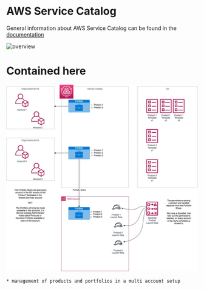 # AWS Service Catalog

General information about AWS Service Catalog can be found in the [documentation](https://aws.amazon.com/servicecatalog/)

![overview](./service-catalog-overview.png)

# Contained here

![overview](./service-catalog-ServiceCatalog.jpg)

    * management of products and portfolios in a multi account setup



